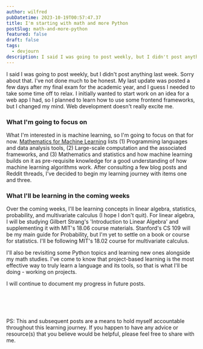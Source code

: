 ```yaml
---
author: wilfred
pubDatetime: 2023-10-19T00:57:47.37
title: I'm starting with math and more Python
postSlug: math-and-more-python
featured: false
draft: false
tags:
  - devjourn
description: I said I was going to post weekly, but I didn't post anything last week. Here's what I have for this week.
---
```


I said I was going to post weekly, but I didn't post anything last week. Sorry about that. I've not done much to be honest. My last update was posted a few days after my final exam for the academic year, and I guess I needed to take some time off to relax. I initially wanted to start work on an idea for a web app I had, so I planned to learn how to use some frontend frameworks, but I changed my mind. Web development doesn't really excite me.
<br>

### What I'm going to focus on

What I'm interested in is machine learning, so I'm going to focus on that for now. [Mathematics for Machine Learning](https://mml-book.github.io/) lists (1) Programming languages and data analysis tools, (2) Large-scale computation and the associated frameworks, and (3) Mathematics and statistics and how machine learning builds on it as pre-requisite knowledge for a good understanding of how machine learning algorithms work. After consulting a few blog posts and Reddit threads, I've decided to begin my learning journey with items one and three.
<br>

### What I'll be learning in the coming weeks

Over the coming weeks, I'll be learning concepts in linear algebra, statistics, probability, and multivariate calculus (I hope I don't quit). For linear algebra, I will be studying Gilbert Strang's 'Introduction to Linear Algebra' and supplementing it with MIT's 18.06 course materials. Stanford's CS 109 will be my main guide for Probability, but I'm yet to settle on a book or course for statistics. I'll be following MIT's 18.02 course for multivariate calculus.

I'll also be revisiting some Python topics and learning new ones alongside my math studies. I've come to know that project-based learning is the most effective way to truly learn a language and its tools, so that is what I'll be doing - working on projects.

I will continue to document my progress in future posts.  
<br>
<br>
<br>
<br>

PS: This and subsequent posts are a means to hold myself accountable throughout this learning journey. If you happen to have any advice or resource(s) that you believe would be helpful, please feel free to share with me.
